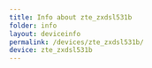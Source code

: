 ```yaml
---
title: Info about zte_zxdsl531b
folder: info
layout: deviceinfo
permalink: /devices/zte_zxdsl531b/
device: zte_zxdsl531b
---
```

